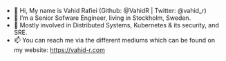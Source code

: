 - 👋 Hi, My name is Vahid Rafiei (Github: @VahidR | Twitter: @vahid_r)
- 👀 I’m a Senior Sofware Engineer, living in Stockholm, Sweden.
- 🌱 Mostly involved in Distributed Systems, Kubernetes & its security, and SRE.
- 📫 You can reach me via the different mediums which can be found on my website: https://vahid-r.com

<!---
vahidR/vahidR is a ✨ special ✨ repository because its `README.md` (this file) appears on your GitHub profile.
You can click the Preview link to take a look at your changes.
--->
